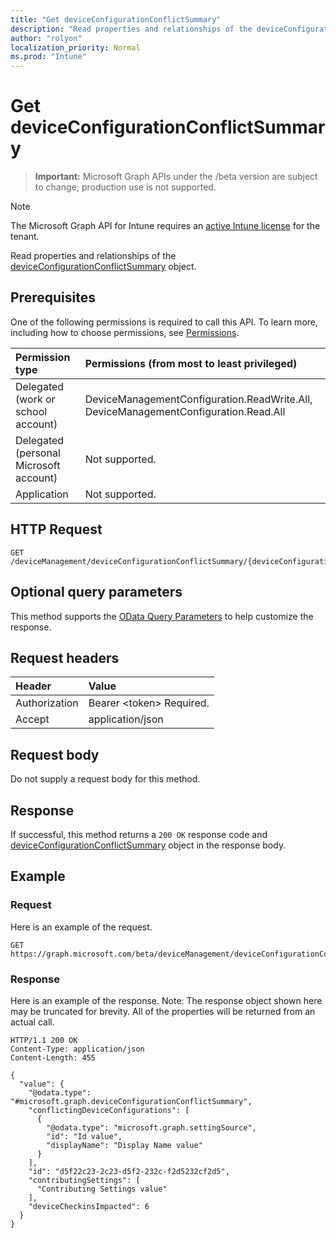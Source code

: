 ```yaml
---
title: "Get deviceConfigurationConflictSummary"
description: "Read properties and relationships of the deviceConfigurationConflictSummary object."
author: "rolyon"
localization_priority: Normal
ms.prod: "Intune"
---
```


# Get deviceConfigurationConflictSummary

> **Important:** Microsoft Graph APIs under the /beta version are subject to change; production use is not supported.

> [!NOTE]
> The Microsoft Graph API for Intune requires an [active Intune license](https://go.microsoft.com/fwlink/?linkid=839381) for the tenant.

Read properties and relationships of the [deviceConfigurationConflictSummary](../resources/intune-deviceconfig-deviceconfigurationconflictsummary.md) object.

## Prerequisites
One of the following permissions is required to call this API. To learn more, including how to choose permissions, see [Permissions](/graph/permissions-reference).

|Permission type|Permissions (from most to least privileged)|
|:---|:---|
|Delegated (work or school account)|DeviceManagementConfiguration.ReadWrite.All, DeviceManagementConfiguration.Read.All|
|Delegated (personal Microsoft account)|Not supported.|
|Application|Not supported.|

## HTTP Request
<!-- {
  "blockType": "ignored"
}
-->
``` http
GET /deviceManagement/deviceConfigurationConflictSummary/{deviceConfigurationConflictSummaryId}
```

## Optional query parameters
This method supports the [OData Query Parameters](https://docs.microsoft.com/en-us/graph/query-parameters) to help customize the response.

## Request headers
|Header|Value|
|:---|:---|
|Authorization|Bearer &lt;token&gt; Required.|
|Accept|application/json|

## Request body
Do not supply a request body for this method.

## Response
If successful, this method returns a `200 OK` response code and [deviceConfigurationConflictSummary](../resources/intune-deviceconfig-deviceconfigurationconflictsummary.md) object in the response body.

## Example

### Request
Here is an example of the request.
``` http
GET https://graph.microsoft.com/beta/deviceManagement/deviceConfigurationConflictSummary/{deviceConfigurationConflictSummaryId}
```

### Response
Here is an example of the response. Note: The response object shown here may be truncated for brevity. All of the properties will be returned from an actual call.
``` http
HTTP/1.1 200 OK
Content-Type: application/json
Content-Length: 455

{
  "value": {
    "@odata.type": "#microsoft.graph.deviceConfigurationConflictSummary",
    "conflictingDeviceConfigurations": [
      {
        "@odata.type": "microsoft.graph.settingSource",
        "id": "Id value",
        "displayName": "Display Name value"
      }
    ],
    "id": "d5f22c23-2c23-d5f2-232c-f2d5232cf2d5",
    "contributingSettings": [
      "Contributing Settings value"
    ],
    "deviceCheckinsImpacted": 6
  }
}
```





